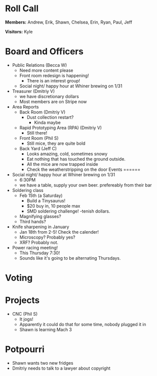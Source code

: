 Roll Call
=========
**Members:** Andrew, Erik, Shawn, Chelsea, Erin, Ryan, Paul, Jeff

**Visitors:** Kyle

Board and Officers
==================
- Public Relations (Becca W)
  - Need more content please
  - Front room redesign is happening!
    - There is an interest group!
  - Social night/ happy hour at Whiner brewing on 1/31
- Treasurer (Dmitriy V)
  - we have discretionary dollars
  - Most members are on Stripe now
- Area Reports
  - Back Room (Dmitriy V)
    - Dust collection restart? 
      - Kinda maybe
  - Rapid Prototyping Area (RPA) (Dmitriy V)
    - Still there!
  - Front Room (Phil S)
    - Still mice, they are quite bold
  - Back Yard (Jeff C)
    - Looks amazing, cold, sometimes snowy
    - Eat nothing that has touched the ground outside.
    - All the mice are now trapped inside
    - Check the weatherstripping on the door
Events
======
- Social night/ happy hour at Whiner brewing on 1/31
  - 6:30PM
  - we have a table, supply your own beer. prefereably from their bar
- Soldering class
  - Feb 15th (a Saturday)
    - Build a Tinysaurus!
    - $20 buy in, 10 people max
    - SMD soldering challenge! 
      -tenish dollars.
  - Magnifying glasses?
  - Third hands?
- Knife sharpening in January
  - Jan 18th from 2-5! Check the calender!
  - Microscopy? Probably yes?
  - XRF? Probably not.
- Power racing meeting!
  - This Thursday 7:30!
  - Sounds like it's going to be alternating Thursdays.
  
Voting
======


Projects
========
- CNC (Phil S)
  - It jogs!
  - Apparently it could do that for some time, nobody plugged it in
  - Shawn is learning Mach 3

Potpourri
=========
- Shawn wants two new fridges
- Dmitriy needs to talk to a lawyer about copyright
